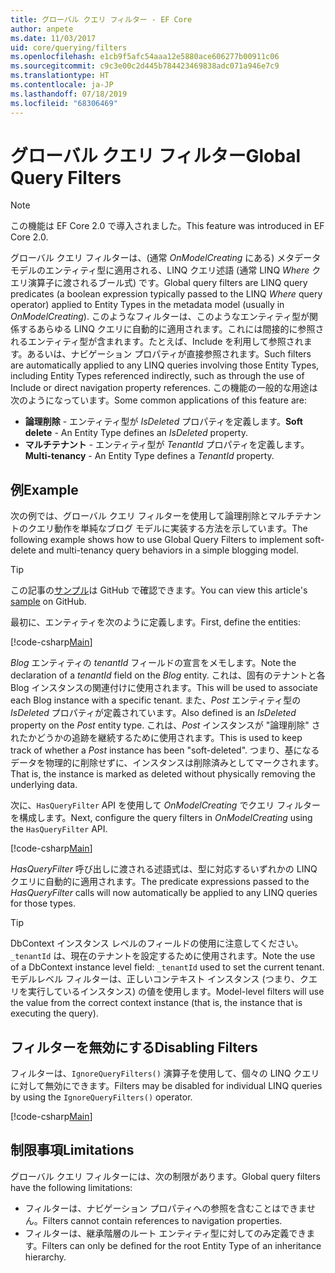 ```yaml
---
title: グローバル クエリ フィルター - EF Core
author: anpete
ms.date: 11/03/2017
uid: core/querying/filters
ms.openlocfilehash: e1cb9f5afc54aaa12e5880ace606277b00911c06
ms.sourcegitcommit: c9c3e00c2d445b784423469838adc071a946e7c9
ms.translationtype: HT
ms.contentlocale: ja-JP
ms.lasthandoff: 07/18/2019
ms.locfileid: "68306469"
---
```

# <a name="global-query-filters"></a><span data-ttu-id="19777-102">グローバル クエリ フィルター</span><span class="sxs-lookup"><span data-stu-id="19777-102">Global Query Filters</span></span>

> [!NOTE]
> <span data-ttu-id="19777-103">この機能は EF Core 2.0 で導入されました。</span><span class="sxs-lookup"><span data-stu-id="19777-103">This feature was introduced in EF Core 2.0.</span></span>

<span data-ttu-id="19777-104">グローバル クエリ フィルターは、(通常 *OnModelCreating* にある) メタデータ モデルのエンティティ型に適用される、LINQ クエリ述語 (通常 LINQ *Where* クエリ演算子に渡されるブール式) です。</span><span class="sxs-lookup"><span data-stu-id="19777-104">Global query filters are LINQ query predicates (a boolean expression typically passed to the LINQ *Where* query operator) applied to Entity Types in the metadata model (usually in *OnModelCreating*).</span></span> <span data-ttu-id="19777-105">このようなフィルターは、このようなエンティティ型が関係するあらゆる LINQ クエリに自動的に適用されます。これには間接的に参照されるエンティティ型が含まれます。たとえば、Include を利用して参照されます。あるいは、ナビゲーション プロパティが直接参照されます。</span><span class="sxs-lookup"><span data-stu-id="19777-105">Such filters are automatically applied to any LINQ queries involving those Entity Types, including Entity Types referenced indirectly, such as through the use of Include or direct navigation property references.</span></span> <span data-ttu-id="19777-106">この機能の一般的な用途は次のようになっています。</span><span class="sxs-lookup"><span data-stu-id="19777-106">Some common applications of this feature are:</span></span>

* <span data-ttu-id="19777-107">**論理削除** - エンティティ型が *IsDeleted* プロパティを定義します。</span><span class="sxs-lookup"><span data-stu-id="19777-107">**Soft delete** - An Entity Type defines an *IsDeleted* property.</span></span>
* <span data-ttu-id="19777-108">**マルチテナント** - エンティティ型が *TenantId* プロパティを定義します。</span><span class="sxs-lookup"><span data-stu-id="19777-108">**Multi-tenancy** - An Entity Type defines a *TenantId* property.</span></span>

## <a name="example"></a><span data-ttu-id="19777-109">例</span><span class="sxs-lookup"><span data-stu-id="19777-109">Example</span></span>

<span data-ttu-id="19777-110">次の例では、グローバル クエリ フィルターを使用して論理削除とマルチテナントのクエリ動作を単純なブログ モデルに実装する方法を示しています。</span><span class="sxs-lookup"><span data-stu-id="19777-110">The following example shows how to use Global Query Filters to implement soft-delete and multi-tenancy query behaviors in a simple blogging model.</span></span>

> [!TIP]
> <span data-ttu-id="19777-111">この記事の[サンプル](https://github.com/aspnet/EntityFramework.Docs/tree/master/samples/core/QueryFilters)は GitHub で確認できます。</span><span class="sxs-lookup"><span data-stu-id="19777-111">You can view this article's [sample](https://github.com/aspnet/EntityFramework.Docs/tree/master/samples/core/QueryFilters) on GitHub.</span></span>

<span data-ttu-id="19777-112">最初に、エンティティを次のように定義します。</span><span class="sxs-lookup"><span data-stu-id="19777-112">First, define the entities:</span></span>

[!code-csharp[Main](../../../samples/core/QueryFilters/Program.cs#Entities)]

<span data-ttu-id="19777-113">_Blog_ エンティティの _tenantId_ フィールドの宣言をメモします。</span><span class="sxs-lookup"><span data-stu-id="19777-113">Note the declaration of a _tenantId_ field on the _Blog_ entity.</span></span> <span data-ttu-id="19777-114">これは、固有のテナントと各 Blog インスタンスの関連付けに使用されます。</span><span class="sxs-lookup"><span data-stu-id="19777-114">This will be used to associate each Blog instance with a specific tenant.</span></span> <span data-ttu-id="19777-115">また、_Post_ エンティティ型の _IsDeleted_ プロパティが定義されています。</span><span class="sxs-lookup"><span data-stu-id="19777-115">Also defined is an _IsDeleted_ property on the _Post_ entity type.</span></span> <span data-ttu-id="19777-116">これは、_Post_ インスタンスが "論理削除" されたかどうかの追跡を継続するために使用されます。</span><span class="sxs-lookup"><span data-stu-id="19777-116">This is used to keep track of whether a _Post_ instance has been "soft-deleted".</span></span> <span data-ttu-id="19777-117">つまり、基になるデータを物理的に削除せずに、インスタンスは削除済みとしてマークされます。</span><span class="sxs-lookup"><span data-stu-id="19777-117">That is, the instance is marked as deleted without physically removing the underlying data.</span></span>

<span data-ttu-id="19777-118">次に、`HasQueryFilter` API を使用して _OnModelCreating_ でクエリ フィルターを構成します。</span><span class="sxs-lookup"><span data-stu-id="19777-118">Next, configure the query filters in _OnModelCreating_ using the `HasQueryFilter` API.</span></span>

[!code-csharp[Main](../../../samples/core/QueryFilters/Program.cs#Configuration)]

<span data-ttu-id="19777-119">_HasQueryFilter_ 呼び出しに渡される述語式は、型に対応するいずれかの LINQ クエリに自動的に適用されます。</span><span class="sxs-lookup"><span data-stu-id="19777-119">The predicate expressions passed to the _HasQueryFilter_ calls will now automatically be applied to any LINQ queries for those types.</span></span>

> [!TIP]
> <span data-ttu-id="19777-120">DbContext インスタンス レベルのフィールドの使用に注意してください。`_tenantId` は、現在のテナントを設定するために使用されます。</span><span class="sxs-lookup"><span data-stu-id="19777-120">Note the use of a DbContext instance level field: `_tenantId` used to set the current tenant.</span></span> <span data-ttu-id="19777-121">モデルレベル フィルターは、正しいコンテキスト インスタンス (つまり、クエリを実行しているインスタンス) の値を使用します。</span><span class="sxs-lookup"><span data-stu-id="19777-121">Model-level filters will use the value from the correct context instance (that is, the instance that is executing the query).</span></span>

## <a name="disabling-filters"></a><span data-ttu-id="19777-122">フィルターを無効にする</span><span class="sxs-lookup"><span data-stu-id="19777-122">Disabling Filters</span></span>

<span data-ttu-id="19777-123">フィルターは、`IgnoreQueryFilters()` 演算子を使用して、個々の LINQ クエリに対して無効にできます。</span><span class="sxs-lookup"><span data-stu-id="19777-123">Filters may be disabled for individual LINQ queries by using the `IgnoreQueryFilters()` operator.</span></span>

[!code-csharp[Main](../../../samples/core/QueryFilters/Program.cs#IgnoreFilters)]

## <a name="limitations"></a><span data-ttu-id="19777-124">制限事項</span><span class="sxs-lookup"><span data-stu-id="19777-124">Limitations</span></span>

<span data-ttu-id="19777-125">グローバル クエリ フィルターには、次の制限があります。</span><span class="sxs-lookup"><span data-stu-id="19777-125">Global query filters have the following limitations:</span></span>

* <span data-ttu-id="19777-126">フィルターは、ナビゲーション プロパティへの参照を含むことはできません。</span><span class="sxs-lookup"><span data-stu-id="19777-126">Filters cannot contain references to navigation properties.</span></span>
* <span data-ttu-id="19777-127">フィルターは、継承階層のルート エンティティ型に対してのみ定義できます。</span><span class="sxs-lookup"><span data-stu-id="19777-127">Filters can only be defined for the root Entity Type of an inheritance hierarchy.</span></span>
